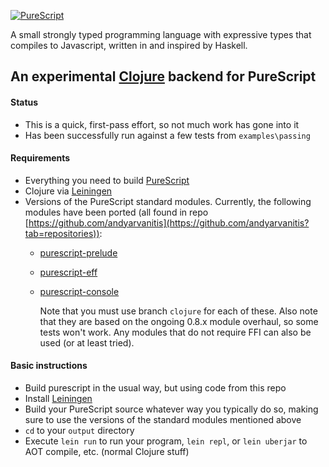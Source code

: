 [![PureScript](logo.png)](http://purescript.org)

A small strongly typed programming language with expressive types that compiles to Javascript, written in and inspired by Haskell.

## An experimental [Clojure](http://clojure.org/) backend for PureScript

#### Status
* This is a quick, first-pass effort, so not much work has gone into it
* Has been successfully run against a few tests from `examples\passing`

#### Requirements

* Everything you need to build [PureScript](https://github.com/purescript/purescript)
* Clojure via [Leiningen](http://leiningen.org/)
* Versions of the PureScript standard modules. Currently, the following modules have been ported (all found in repo [https://github.com/andyarvanitis](https://github.com/andyarvanitis?tab=repositories)):
  * [purescript-prelude](https://github.com/andyarvanitis/purescript-prelude/tree/clojure)
  * [purescript-eff](https://github.com/andyarvanitis/purescript-eff/tree/clojure)
  * [purescript-console](https://github.com/andyarvanitis/purescript-console/tree/clojure)

    Note that you must use branch `clojure` for each of these. Also note that they are based on the ongoing 0.8.x module overhaul, so some tests won't work. Any modules that do not require FFI can also be used (or at least tried).

#### Basic instructions
* Build purescript in the usual way, but using code from this repo
* Install [Leiningen](http://leiningen.org/)
* Build your PureScript source whatever way you typically do so, making sure to use the versions of the standard modules mentioned above
* `cd` to your `output` directory
* Execute `lein run` to run your program, `lein repl`, or `lein uberjar` to AOT compile, etc. (normal Clojure stuff)
